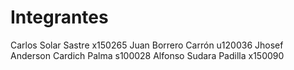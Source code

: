 Integrantes
================

Carlos Solar Sastre  			x150265
Juan Borrero Carrón 	        u120036
Jhosef Anderson Cardich Palma   s100028
Alfonso Sudara Padilla 			x150090
